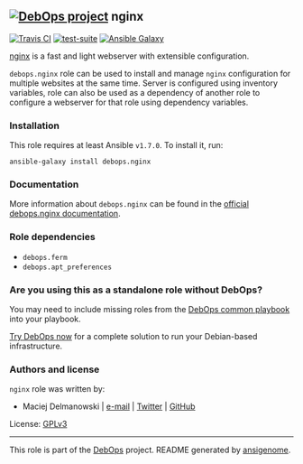 ## [![DebOps project](http://debops.org/images/debops-small.png)](http://debops.org) nginx

[![Travis CI](http://img.shields.io/travis/debops/ansible-nginx.svg?style=flat)](http://travis-ci.org/debops/ansible-nginx) [![test-suite](http://img.shields.io/badge/test--suite-ansible--nginx-blue.svg?style=flat)](https://github.com/debops/test-suite/tree/master/ansible-nginx/)  [![Ansible Galaxy](http://img.shields.io/badge/galaxy-debops.nginx-660198.svg?style=flat)](https://galaxy.ansible.com/list#/roles/1580)

[nginx](http://nginx.org/) is a fast and light webserver with extensible
configuration.

`debops.nginx` role can be used to install and manage `nginx` configuration
for multiple websites at the same time. Server is configured using
inventory variables, role can also be used as a dependency of another role
to configure a webserver for that role using dependency variables.

### Installation

This role requires at least Ansible `v1.7.0`. To install it, run:

    ansible-galaxy install debops.nginx

### Documentation

More information about `debops.nginx` can be found in the
[official debops.nginx documentation](http://docs.debops.org/en/latest/ansible/roles/debops.nginx.html).


### Role dependencies

- `debops.ferm`
- `debops.apt_preferences`

### Are you using this as a standalone role without DebOps?

You may need to include missing roles from the [DebOps common
playbook](https://github.com/debops/debops-playbooks/blob/master/playbooks/common.yml)
into your playbook.

[Try DebOps now](https://github.com/debops/debops) for a complete solution to run your Debian-based infrastructure.





### Authors and license

`nginx` role was written by:
- Maciej Delmanowski | [e-mail](mailto:drybjed@gmail.com) | [Twitter](https://twitter.com/drybjed) | [GitHub](https://github.com/drybjed)

License: [GPLv3](https://tldrlegal.com/license/gnu-general-public-license-v3-%28gpl-3%29)

***

This role is part of the [DebOps](http://debops.org/) project. README generated by [ansigenome](https://github.com/nickjj/ansigenome/).
